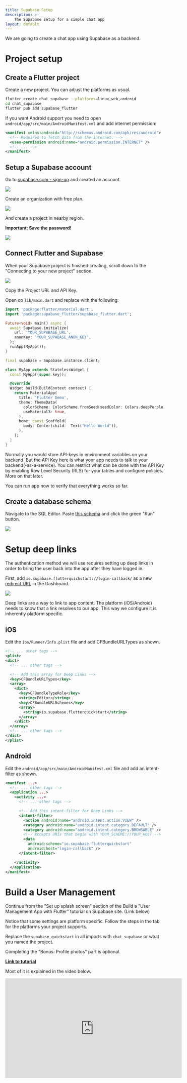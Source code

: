 ```yaml
---
title: Supabase Setup
description: >-
    The Supabase setup for a simple chat app
layout: default
---
```


We are going to create a chat app using Supabase as a backend.

# Project setup

## Create a Flutter project

Create a new project.
You can adjust the platforms as usual.

```sh
flutter create chat_supabase --platforms=linux,web,android
cd chat_supabase
flutter pub add supabase_flutter
```

If you want Android support you need to open `android/app/src/main/AndroidManifest.xml` and add internet permission:

```xml
<manifest xmlns:android="http://schemas.android.com/apk/res/android">
  <!-- Required to fetch data from the internet. -->
  <uses-permission android:name="android.permission.INTERNET" />
  <!-- ... -->
</manifest>
```

## Setup a Supabase account

Go to [supabase.com - sign-up](https://supabase.com/dashboard/sign-up) and created an account.

![](../supabase_signup.png)

Create an organization with free plan.

![](../supabase_create_organization.png)

And create a project in nearby region.

**Important: Save the password!**

![](../supabase_create_project.png)

## Connect Flutter and Supabase

When your Supabase project is finished creating, scroll down to the "Connecting
to your new project" section.

![](../supabase_connect_to_project.png)

Copy the Project URL and API Key.

Open op `lib/main.dart` and replace with the following:

```dart
import 'package:flutter/material.dart';
import 'package:supabase_flutter/supabase_flutter.dart';

Future<void> main() async {
  await Supabase.initialize(
    url: 'YOUR_SUPABASE_URL',
    anonKey: 'YOUR_SUPABASE_ANON_KEY',
  );
  runApp(MyApp());
}

final supabase = Supabase.instance.client;

class MyApp extends StatelessWidget {
  const MyApp({super.key});

  @override
  Widget build(BuildContext context) {
    return MaterialApp(
      title: 'Flutter Demo',
      theme: ThemeData(
        colorScheme: ColorScheme.fromSeed(seedColor: Colors.deepPurple),
        useMaterial3: true,
      ),
      home: const Scaffold(
        body: Center(child:  Text("Hello World")),
      ),
    );
  }
}
```

Normally you would store API-keys in environment variables on your backend.
But the API Key here is what your app needs to talk to your
backend(-as-a-service).
You can restrict what can be done with the API Key by enabling Row Level
Security (RLS) for your tables and configure policies.
More on that later.

You can run app now to verify that everything works so far.

## Create a database schema

Navigate to the SQL Editor.
Paste [this schema](../supabase_profile.sql) and click the green "Run" button.

![](../supabase_sql_editor.png)

# Setup deep links

The authentication method we will use requires setting up deep links in order to
bring the user back into the app after they have logged in.

First, add `io.supabase.flutterquickstart://login-callback/` as a new [redirect
URL](https://supabase.com/dashboard/project/_/auth/url-configuration) in the
Dashboard.

![](../supabase_deep_links.png)

Deep links are a way to link to app content.
The platform (iOS/Android) needs to know that a link resolves to our app.
This way we configure it is inherently platform specific.

## iOS

Edit the `ios/Runner/Info.plist` file and add CFBundleURLTypes as shown.

```xml
<!-- ... other tags -->
<plist>
<dict>
  <!-- ... other tags -->

  <!-- Add this array for Deep Links -->
  <key>CFBundleURLTypes</key>
  <array>
    <dict>
      <key>CFBundleTypeRole</key>
      <string>Editor</string>
      <key>CFBundleURLSchemes</key>
      <array>
        <string>io.supabase.flutterquickstart</string>
      </array>
    </dict>
  </array>
  <!-- ... other tags -->
</dict>
</plist>
```

## Android

Edit the `android/app/src/main/AndroidManifest.xml` file and add an
intent-filter as shown.

```xml
<manifest ...>
  <!-- ... other tags -->
  <application ...>
    <activity ...>
      <!-- ... other tags -->

      <!-- Add this intent-filter for Deep Links -->
      <intent-filter>
        <action android:name="android.intent.action.VIEW" />
        <category android:name="android.intent.category.DEFAULT" />
        <category android:name="android.intent.category.BROWSABLE" />
        <!-- Accepts URIs that begin with YOUR_SCHEME://YOUR_HOST -->
        <data
          android:scheme="io.supabase.flutterquickstart"
          android:host="login-callback" />
      </intent-filter>

    </activity>
  </application>
</manifest>
```

# Build a User Management

Continue from the "Set up splash screen" section of the Build a "User Management App with Flutter" tutorial on Supabase site.
(Link below)

Notice that some settings are platform specific.
Follow the steps in the tab for the platforms your project supports.

Replace the `supabase_quickstart` in all imports with `chat_supabase` or what
you named the project.

Completing the "Bonus: Profile photos" part is optional.

**[Link to tutorial](https://supabase.com/docs/guides/getting-started/tutorials/with-flutter?database-method=sql&platform=ios#set-up-splash-screen)**

Most of it is explained in the video below.

<iframe width="560" height="315" src="https://www.youtube.com/embed/r7ysVtZ5Row?si=EEhlwteM75JdFa9Y" title="YouTube video player" frameborder="0" allow="accelerometer; autoplay; clipboard-write; encrypted-media; gyroscope; picture-in-picture; web-share" referrerpolicy="strict-origin-when-cross-origin" allowfullscreen></iframe>